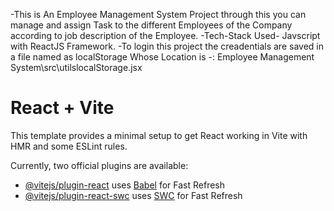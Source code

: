 -This is An Employee Management System Project through this you can manage and assign Task to the different Employees of the Company according to job description of the Employee.
-Tech-Stack Used- Javscript with ReactJS Framework.
-To login this project the creadentials are saved in a file named as localStorage Whose Location is -: Employee Management System\src\utilslocalStorage.jsx

# React + Vite 

This template provides a minimal setup to get React working in Vite with HMR and some ESLint rules.

Currently, two official plugins are available:

- [@vitejs/plugin-react](https://github.com/vitejs/vite-plugin-react/blob/main/packages/plugin-react/README.md) uses [Babel](https://babeljs.io/) for Fast Refresh
- [@vitejs/plugin-react-swc](https://github.com/vitejs/vite-plugin-react-swc) uses [SWC](https://swc.rs/) for Fast Refresh
